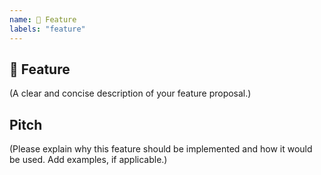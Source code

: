 ```yaml
---
name: 🚀 Feature
labels: "feature"
---
```


## 🚀 Feature

(A clear and concise description of your feature proposal.)

## Pitch

(Please explain why this feature should be implemented and how it would be used. Add examples, if applicable.)
